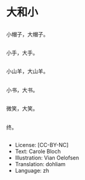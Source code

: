 # 大和小

##
小帽子，大帽子。

##


##
小手，大手。

##


##
小山羊，大山羊。

##


##
小书，大书。

##


##
微笑，大笑。

##


##
终。

##
* License: [CC-BY-NC]
* Text: Carole Bloch
* Illustration: Vian Oelofsen
* Translation: dohliam
* Language: zh
